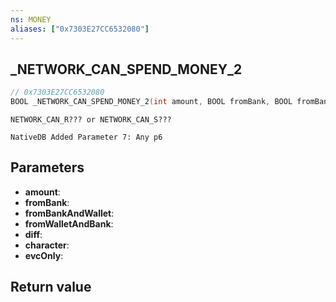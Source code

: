 ```yaml
---
ns: MONEY
aliases: ["0x7303E27CC6532080"]
---
```

## _NETWORK_CAN_SPEND_MONEY_2

```c
// 0x7303E27CC6532080
BOOL _NETWORK_CAN_SPEND_MONEY_2(int amount, BOOL fromBank, BOOL fromBankAndWallet, BOOL fromWalletAndBank, int* diff, int character, BOOL evcOnly);
```

```
NETWORK_CAN_R??? or NETWORK_CAN_S???  
```

```
NativeDB Added Parameter 7: Any p6
```

## Parameters
* **amount**: 
* **fromBank**: 
* **fromBankAndWallet**: 
* **fromWalletAndBank**: 
* **diff**: 
* **character**: 
* **evcOnly**:

## Return value
